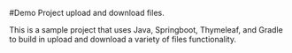 #Demo Project upload and download files.  

This is a sample project that uses Java, Springboot, Thymeleaf, and Gradle to build in upload and download a variety of files functionality.  